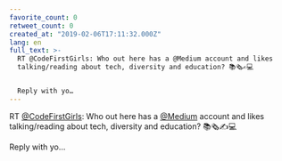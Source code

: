 ```yaml
---
favorite_count: 0
retweet_count: 0
created_at: "2019-02-06T17:11:32.000Z"
lang: en
full_text: >-
  RT @CodeFirstGirls: Who out here has a @Medium account and likes
  talking/reading about tech, diversity and education? 📚🗞️✍️💻


  Reply with yo…
---
```


RT [@CodeFirstGirls](https://twitter.com/CodeFirstGirls): Who out here has a
[@Medium](https://twitter.com/Medium) account and likes talking/reading about
tech, diversity and education? 📚🗞️✍️💻

Reply with yo…
